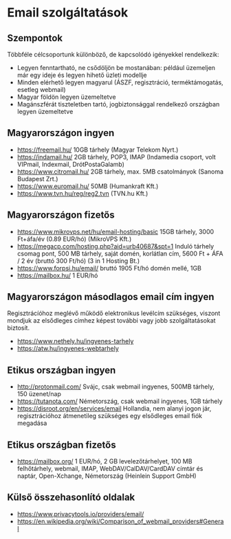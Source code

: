 # Email szolgáltatások

## Szempontok

Többféle célcsoportunk különböző, de kapcsolódó igényekkel rendelkezik:

* Legyen fenntartható, ne csődöljön be mostanában: például üzemeljen már egy ideje és legyen hihető üzleti modellje
* Minden elérhető legyen magyarul (ÁSZF, regisztráció, terméktámogatás, esetleg webmail)
* Magyar földön legyen üzemeltetve
* Magánszférát tiszteletben tartó, jogbiztonsággal rendelkező országban legyen üzemeltetve

## Magyarországon ingyen

* https://freemail.hu/ 10GB tárhely (Magyar Telekom Nyrt.)
* https://indamail.hu/ 2GB tárhely, POP3, IMAP (Indamedia csoport, volt VIPmail, Indexmail, DrótPostaGalamb)
* https://www.citromail.hu/ 2GB tárhely, max. 5MB csatolmányok (Sanoma Budapest Zrt.)
* https://www.euromail.hu/ 50MB (Humankraft Kft.)
* https://www.tvn.hu/reg/reg2.tvn (TVN.hu Kft.)

## Magyarországon fizetős

* https://www.mikrovps.net/hu/email-hosting/basic 15GB tárhely, 3000 Ft+áfa/év (0.89 EUR/hó) (MikroVPS Kft.)
* https://megacp.com/hosting.php?aid=urb40687&spt=1 Induló tárhely csomag pont, 500 MB tárhely, saját domén, korlátlan cím, 5600 Ft + ÁFA / 2 év (bruttó 300 Ft/hó) (3 in 1 Hosting Bt.)
* https://www.forpsi.hu/email/ bruttó 1905 Ft/hó domén mellé, 1GB
* https://mailbox.hu/ 1 EUR/hó

## Magyarországon másodlagos email cím ingyen

Regisztrácíóhoz meglévő működő elektronikus levélcím szükséges, viszont mondjuk az elsődleges címhez képest további vagy jobb szolgáltatásokat biztosít.

* https://www.nethely.hu/ingyenes-tarhely
* https://atw.hu/ingyenes-webtarhely

## Etikus országban ingyen

* http://protonmail.com/ Svájc, csak webmail ingyenes, 500MB tárhely, 150 üzenet/nap
* https://tutanota.com/ Németország, csak webmail ingyenes, 1GB tárhely
* https://disroot.org/en/services/email Hollandia, nem alanyi jogon jár, regisztrációhoz átmenetileg szükséges egy elsődleges email fiók megadása

## Etikus országban fizetős

* https://mailbox.org/ 1 EUR/hó, 2 GB levelezőtárhelyet, 100 MB felhőtárhely, webmail, IMAP, WebDAV/CalDAV/CardDAV címtár és naptár, Open-Xchange, Németország (Heinlein Support GmbH)

## Külső összehasonlító oldalak

* https://www.privacytools.io/providers/email/
* https://en.wikipedia.org/wiki/Comparison_of_webmail_providers#General

